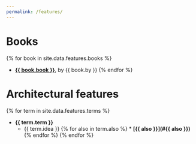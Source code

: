 ```yaml
---
permalink: /features/
---
```

# Books

{% for book in site.data.features.books %}
  * **[{{ book.book }}]( book.link )**, by {{ book.by }}
{% endfor %}

# Architectural features

{% for term in site.data.features.terms %}
  * <a name="{{ term.term }}"></a>**{{ term.term }}**
    * {{ term.idea }}
{% for also in term.also %}     * __[{{ also }}](#{{ also }})__
{% endfor %}
{% endfor %}
  
<!--
<ul>
{% for term in site.data.features.terms %}
  <li>
      {{ term.term }}
  </li>
  <li>
      {{ term.definition }}
  </li>
{% endfor %}
</ul>
-->

<!--
{% for term in site.data.features.terms %}
  * {{ term.term }}: {{ term.definition }}
{% endfor %}
-->



